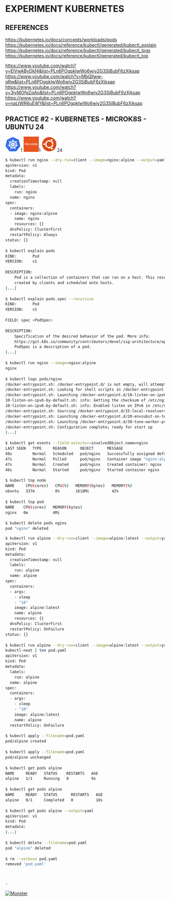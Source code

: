 # EXPERIMENT KUBERNETES

## REFERENCES

https://kubernetes.io/docs/concepts/workloads/pods  
https://kubernetes.io/docs/reference/kubectl/generated/kubectl_explain  
https://kubernetes.io/docs/reference/kubectl/generated/kubectl_logs  
https://kubernetes.io/docs/reference/kubectl/generated/kubectl_top

https://www.youtube.com/watch?v=ElVwAByDkf4&list=PLn6POgpklwWo6wiy2G3SjBubF6zXjksap  
https://www.youtube.com/watch?v=MbQllww-qRw&list=PLn6POgpklwWo6wiy2G3SjBubF6zXjksap  
https://www.youtube.com/watch?v=3iyMOfgZqAo&list=PLn6POgpklwWo6wiy2G3SjBubF6zXjksap  
https://www.youtube.com/watch?v=naLtWR6uEWY&list=PLn6POgpklwWo6wiy2G3SjBubF6zXjksap

## PRACTICE #2 - KUBERNETES - MICROK8S - UBUNTU 24

[![Kubernetes](img/kubernetes.webp "Kubernetes")](https://kubernetes.io)1
[![MicroK8s](img/microk8s.webp "MikroK8s")](https://microk8s.io)1
[![Ubuntu](img/ubuntu.webp "Ubuntu")](https://ubuntu.com)24


```bash
$ kubectl run nginx --dry-run=client --image=nginx:alpine --output=yaml
apiVersion: v1
kind: Pod
metadata:
  creationTimestamp: null
  labels:
    run: nginx
  name: nginx
spec:
  containers:
  - image: nginx:alpine
    name: nginx
    resources: {}
  dnsPolicy: ClusterFirst
  restartPolicy: Always
status: {}

$ kubectl explain pods
KIND:       Pod
VERSION:    v1

DESCRIPTION:
    Pod is a collection of containers that can run on a host. This resource is
    created by clients and scheduled onto hosts.
|...|

$ kubectl explain pods.spec --recursive
KIND:       Pod
VERSION:    v1

FIELD: spec <PodSpec>

DESCRIPTION:
    Specification of the desired behavior of the pod. More info:
    https://git.k8s.io/community/contributors/devel/sig-architecture/api-conventions.md#spec-and-status
    PodSpec is a description of a pod.
|...|

$ kubectl run nginx --image=nginx:alpine
nginx

$ kubectl logs pods/nginx
/docker-entrypoint.sh: /docker-entrypoint.d/ is not empty, will attempt to perform configuration
/docker-entrypoint.sh: Looking for shell scripts in /docker-entrypoint.d/
/docker-entrypoint.sh: Launching /docker-entrypoint.d/10-listen-on-ipv6-by-default.sh
10-listen-on-ipv6-by-default.sh: info: Getting the checksum of /etc/nginx/conf.d/default.conf
10-listen-on-ipv6-by-default.sh: info: Enabled listen on IPv6 in /etc/nginx/conf.d/default.conf
/docker-entrypoint.sh: Sourcing /docker-entrypoint.d/15-local-resolvers.envsh
/docker-entrypoint.sh: Launching /docker-entrypoint.d/20-envsubst-on-templates.sh
/docker-entrypoint.sh: Launching /docker-entrypoint.d/30-tune-worker-processes.sh
/docker-entrypoint.sh: Configuration complete; ready for start up
|...|

$ kubectl get events --field-selector=involvedObject.name=nginx
LAST SEEN   TYPE     REASON      OBJECT      MESSAGE
48s         Normal   Scheduled   pod/nginx   Successfully assigned default/nginx to ubuntu
47s         Normal   Pulled      pod/nginx   Container image "nginx:alpine" already present on machine
47s         Normal   Created     pod/nginx   Created container: nginx
46s         Normal   Started     pod/nginx   Started container nginx

$ kubectl top node
NAME     CPU(cores)   CPU(%)   MEMORY(bytes)   MEMORY(%)
ubuntu   337m         8%       1618Mi          42%

$ kubectl top pod
NAME    CPU(cores)   MEMORY(bytes)
nginx   0m           4Mi

$ kubectl delete pods nginx
pod "nginx" deleted
```

```bash
$ kubectl run alpine --dry-run=client --image=alpine:latest --output=yaml --restart=OnFailure  -- sleep 10
apiVersion: v1
kind: Pod
metadata:
  creationTimestamp: null
  labels:
    run: alpine
  name: alpine
spec:
  containers:
  - args:
    - sleep
    - "10"
    image: alpine:latest
    name: alpine
    resources: {}
  dnsPolicy: ClusterFirst
  restartPolicy: OnFailure
status: {}

$ kubectl run alpine --dry-run=client --image=alpine:latest --output=yaml --restart=OnFailure -- sleep 10 |
kubectl-neat | tee pod.yaml
apiVersion: v1
kind: Pod
metadata:
  labels:
    run: alpine
  name: alpine
spec:
  containers:
  - args:
    - sleep
    - "10"
    image: alpine:latest
    name: alpine
  restartPolicy: OnFailure

$ kubectl apply --filename=pod.yaml
pod/alpine created

$ kubectl apply --filename=pod.yaml
pod/alpine unchanged

$ kubectl get pods alpine
NAME     READY   STATUS    RESTARTS   AGE
alpine   1/1     Running   0          9s

$ kubectl get pods alpine
NAME     READY   STATUS      RESTARTS   AGE
alpine   0/1     Completed   0          18s

$ kubectl get pods alpine --output=yaml
apiVersion: v1
kind: Pod
metadata:
|...|

$ kubectl delete --filename=pod.yaml
pod "alpine" deleted

$ rm --verbose pod.yaml
removed 'pod.yaml'
```

&nbsp;

`-`

[![Monster](https://avatars.githubusercontent.com/u/47848582?s=96&v=4 "Boo!")](../README.md)
